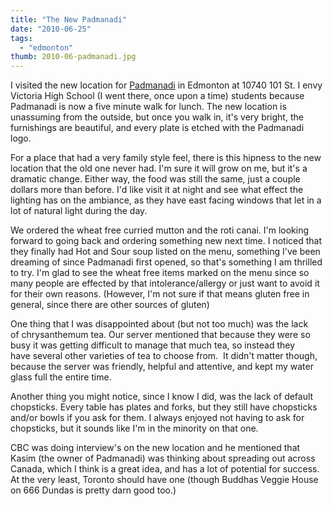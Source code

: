```yaml
---
title: "The New Padmanadi"
date: "2010-06-25"
tags:
  - "edmonton"
thumb: 2010-06-padmanadi.jpg
---
```


I visited the new location for [Padmanadi](http://www.padmanadi.com/) in Edmonton at 10740 101 St. I envy Victoria High School (I went there, once upon a time) students because Padmanadi is now a five minute walk for lunch. The new location is unassuming from the outside, but once you walk in, it's very bright, the furnishings are beautiful, and every plate is etched with the Padmanadi logo.  

For a place that had a very family style feel, there is this hipness to the new location that the old one never had. I'm sure it will grow on me, but it's a dramatic change. Either way, the food was still the same, just a couple dollars more than before. I'd like visit it at night and see what effect the lighting has on the ambiance, as they have east facing windows that let in a lot of natural light during the day.  

We ordered the wheat free curried mutton and the roti canai. I'm looking forward to going back and ordering something new next time. I noticed that they finally had Hot and Sour soup listed on the menu, something I've been dreaming of since Padmanadi first opened, so that's something I am thrilled to try. I'm glad to see the wheat free items marked on the menu since so many people are effected by that intolerance/allergy or just want to avoid it for their own reasons. (However, I'm not sure if that means gluten free in general, since there are other sources of gluten)  

One thing that I was disappointed about (but not too much) was the lack of chrysanthemum tea. Our server mentioned that because they were so busy it was getting difficult to manage that much tea, so instead they have several other varieties of tea to choose from.  It didn't matter though, because the server was friendly, helpful and attentive, and kept my water glass full the entire time.  

Another thing you might notice, since I know I did, was the lack of default chopsticks. Every table has plates and forks, but they still have chopsticks and/or bowls if you ask for them. I always enjoyed not having to ask for chopsticks, but it sounds like I'm in the minority on that one.  

CBC was doing interview's on the new location and he mentioned that Kasim (the owner of Padmanadi) was thinking about spreading out across Canada, which I think is a great idea, and has a lot of potential for success. At the very least, Toronto should have one (though Buddhas Veggie House on 666 Dundas is pretty darn good too.)
